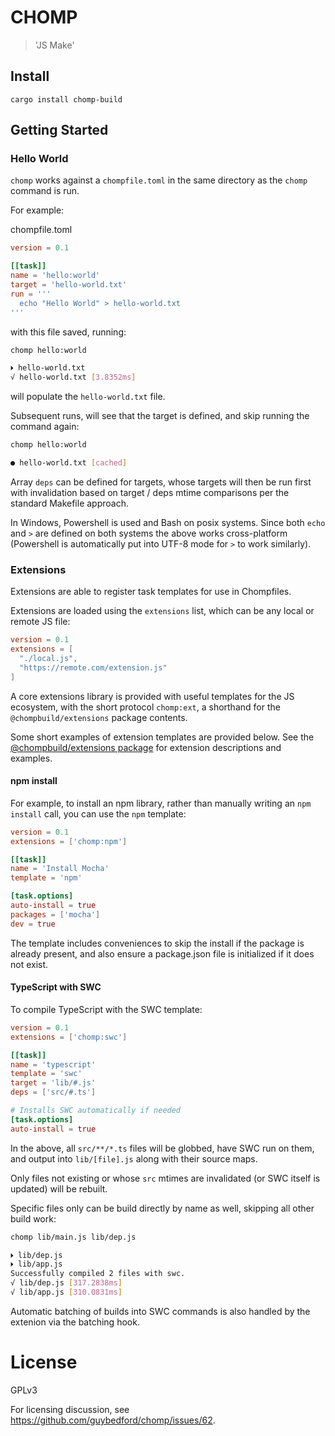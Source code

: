 # CHOMP

> 'JS Make'

## Install

```
cargo install chomp-build
```

## Getting Started

### Hello World

`chomp` works against a `chompfile.toml` in the same directory as the `chomp` command is run.

For example:

chompfile.toml
```toml
version = 0.1

[[task]]
name = 'hello:world'
target = 'hello-world.txt'
run = '''
  echo "Hello World" > hello-world.txt
'''
```

with this file saved, running:

```sh
chomp hello:world

🞂 hello-world.txt
√ hello-world.txt [3.8352ms]
```

will populate the `hello-world.txt` file.

Subsequent runs, will see that the target is defined, and skip running the command again:

```sh
chomp hello:world

● hello-world.txt [cached]
```

Array `deps` can be defined for targets, whose targets will then be run first with invalidation based on target / deps mtime comparisons per the standard Makefile approach.

In Windows, Powershell is used and Bash on posix systems. Since both `echo` and `>` are defined on both systems the above works cross-platform (Powershell is automatically put into UTF-8 mode for `>` to work similarly).

### Extensions

Extensions are able to register task templates for use in Chompfiles.

Extensions are loaded using the `extensions` list, which can be any local or remote JS file:

```toml
version = 0.1
extensions = [
  "./local.js",
  "https://remote.com/extension.js"
]
```

A core extensions library is provided with useful templates for the JS ecosystem, with
the short protocol `chomp:ext`, a shorthand for the `@chompbuild/extensions` package contents.

Some short examples of extension templates are provided below. See the [@chompbuild/extensions package](https://github.com/guybedford/chomp-extensions) for extension descriptions and examples.

#### npm install

For example, to install an npm library, rather than manually writing an `npm install` call, you can use the `npm` template:

```chompfile.toml
version = 0.1
extensions = ['chomp:npm']

[[task]]
name = 'Install Mocha'
template = 'npm'

[task.options]
auto-install = true
packages = ['mocha']
dev = true
```

The template includes conveniences to skip the install if the package is already present, and also ensure a package.json file is initialized if it does not exist.

#### TypeScript with SWC

To compile TypeScript with the SWC template:

```toml
version = 0.1
extensions = ['chomp:swc']

[[task]]
name = 'typescript'
template = 'swc'
target = 'lib/#.js'
deps = ['src/#.ts']

# Installs SWC automatically if needed
[task.options]
auto-install = true
```

In the above, all `src/**/*.ts` files will be globbed, have SWC run on them, and output into `lib/[file].js` along with their source maps.

Only files not existing or whose `src` mtimes are invalidated (or SWC itself is updated) will be rebuilt.

Specific files only can be build directly by name as well, skipping all other build work:

```sh
chomp lib/main.js lib/dep.js

🞂 lib/dep.js
🞂 lib/app.js
Successfully compiled 2 files with swc.
√ lib/dep.js [317.2838ms]
√ lib/app.js [310.0831ms]
```

Automatic batching of builds into SWC commands is also handled by the extenion via the batching hook.

# License

GPLv3

For licensing discussion, see https://github.com/guybedford/chomp/issues/62.
